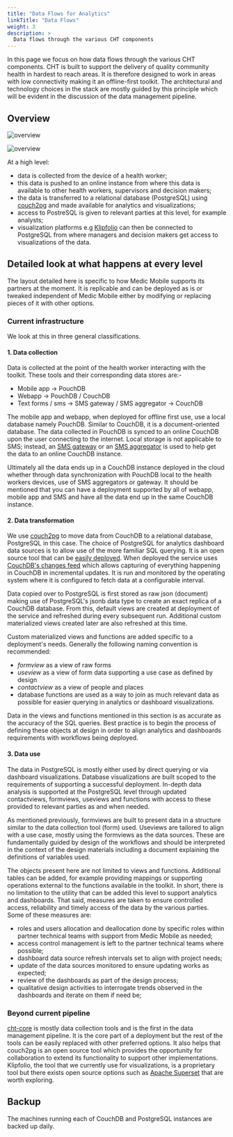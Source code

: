 ```yaml
---
title: "Data Flows for Analytics"
linkTitle: "Data Flows"
weight: 3
description: >
  Data flows through the various CHT components
---
```


In this page we focus on how data flows through the various CHT components. CHT is built to support the delivery of quality community health in hardest to reach areas. It is therefore designed to work in areas with low connectivity making it an offline-first toolkit. The architectural and technology choices in the stack are mostly guided by this principle which will be evident in the discussion of the data management pipeline.


## Overview

![overview](../../img/data-flows-overview-1.png)

![overview](../../img/data-flows-overview-2.png)

At a high level:

- data is collected from the device of a health worker;
- this data is pushed to an online instance from where this data is available to other health workers, supervisors and decision makers;
- the data is transferred to a relational database (PostgreSQL) using [couch2pg](https://github.com/medic/medic-couch2pg) and made available for analytics and visualizations;
- access to PostreSQL is given to relevant parties at this level, for example analysts;
- visualization platforms e.g [Klipfolio](https://www.klipfolio.com/) can then be connected to PostgreSQL from where managers and decision makers get access to visualizations of the data.


## Detailed look at what happens at every level

The layout detailed here is specific to how Medic Mobile supports its partners at the moment. It is replicable and can be deployed as is or tweaked independent of Medic Mobile either by modifying or replacing pieces of it with other options.

### Current infrastructure

We look at this in three general classifications.

#### 1. Data collection

Data is collected at the point of the health worker interacting with the toolkit. These tools and their corresponding data stores are:-

- Mobile app -> PouchDB
- Webapp -> PouchDB / CouchDB
- Text forms / sms -> SMS gateway / SMS aggregator -> CouchDB

The mobile app and webapp, when deployed for offline first use, use a local database namely PouchDB. Similar to CouchDB, it is a document-oriented database. The data collected in PouchDB is synced to an online CouchDB upon the user connecting to the internet. Local storage is not applicable to SMS; instead, an [SMS gateway](https://github.com/medic/medic-gateway) or an [SMS aggregator](https://africastalking.com) is used to help get the data to an online CouchDB instance.

Ultimately all the data ends up in a CouchDB instance deployed in the cloud whether through data synchronization with PouchDB local to the health workers devices, use of SMS aggregators or gateway. It should be mentioned that you can have a deployment supported by all of webapp, mobile app and SMS and have all the data end up in the same CouchDB instance.

#### 2. Data transformation

We use [couch2pg](https://github.com/medic/medic-couch2pg) to move data from CouchDB to a relational database, PostgreSQL in this case. The choice of PostgreSQL for analytics dashboard data sources is to allow use of the more familiar SQL querying. It is an open source tool that can be [easily deployed](https://github.com/medic/medic-couch2pg#installation-steps-if-applicable). When deployed the service uses [CouchDB's changes feed](https://docs.couchdb.org/en/2.2.0/api/database/changes.html) which allows capturing of everything happening in CouchDB in incremental updates. It is run and monitored by the operating system where it is configured to fetch data at a configurable interval.

Data copied over to PostgreSQL is first stored as raw json (document) making use of PostgreSQL's jsonb data type to create an exact replica of a CouchDB database. From this, default views are created at deployment of the service and refreshed during every subsequent run. Additional custom materialized views created later are also refreshed at this time.

Custom materialized views and functions are added specific to a deployment's needs. Generally the following naming convention is recommended:

- _formview_ as a view of raw forms
- _useview_ as a view of form data supporting a use case as defined by design
- _contactview_ as a view of people and places
- database functions are used as a way to join as much relevant data as possible for easier querying in analytics or dashboard visualizations.

Data in the views and functions mentioned in this section is as accurate as the accuracy of the SQL queries. Best practice is to begin the process of defining these objects at design in order to align analytics and dashboards requirements with workflows being deployed.

#### 3. Data use

The data in PostgreSQL is mostly either used by direct querying or via dashboard visualizations. Database visualizations are built scoped to the requirements of supporting a successful deployment. In-depth data analysis is supported at the PostgreSQL level through updated contactviews, formviews, useviews and functions with access to these provided to relevant parties as and when needed.

As mentioned previously, formviews are built to present data in a structure similar to the data collection tool (form) used. Useviews are tailored to align with a use case, mostly using the formviews as the data sources. These are fundamentally guided by design of the workflows and should be interpreted in the context of the design materials including a document explaining the definitions of variables used.

The objects present here are not limited to views and functions. Additional tables can be added, for example providing mappings or supporting operations external to the functions available in the toolkit. In short, there is no limitation to the utility that can be added this level to support analytics and dashboards. That said, measures are taken to ensure controlled access, reliability and timely access of the data by the various parties. Some of these measures are:

- roles and users allocation and deallocation done by specific roles within partner technical teams with support from Medic Mobile as needed;
- access control management is left to the partner technical teams where possible;
- dashboard data source refresh intervals set to align with project needs;
- update of the data sources monitored to ensure updating works as expected;
- review of the dashboards as part of the design process;
- qualitative design activities to interrogate trends observed in the dashboards and iterate on them if need be;

### Beyond current pipeline

[cht-core](https://github.com/medic/cht-core) is mostly data collection tools and is the first in the data management pipeline. It is the core part of a deployment but the rest of the tools can be easily replaced with other preferred options. It also helps that couch2pg is an open source tool which provides the opportunity for collaboration to extend its functionality to support other implementations. Klipfolio, the tool that we currently use for visualizations, is a proprietary tool but there exists open source options such as [Apache Superset](https://superset.incubator.apache.org/) that are worth exploring.

## Backup

The machines running each of CouchDB and PostgreSQL instances are backed up daily.


